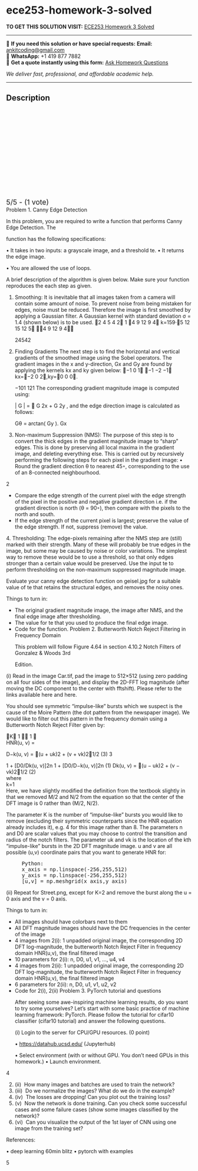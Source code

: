 # ece253-homework-3-solved
**TO GET THIS SOLUTION VISIT:** [ECE253 Homework 3 Solved](https://www.ankitcodinghub.com/product/ece253-homework-3-solved-2/)


---

📩 **If you need this solution or have special requests:** **Email:** ankitcoding@gmail.com  
📱 **WhatsApp:** +1 419 877 7882  
📄 **Get a quote instantly using this form:** [Ask Homework Questions](https://www.ankitcodinghub.com/services/ask-homework-questions/)

*We deliver fast, professional, and affordable academic help.*

---

<h2>Description</h2>



<div class="kk-star-ratings kksr-auto kksr-align-center kksr-valign-top" data-payload="{&quot;align&quot;:&quot;center&quot;,&quot;id&quot;:&quot;92179&quot;,&quot;slug&quot;:&quot;default&quot;,&quot;valign&quot;:&quot;top&quot;,&quot;ignore&quot;:&quot;&quot;,&quot;reference&quot;:&quot;auto&quot;,&quot;class&quot;:&quot;&quot;,&quot;count&quot;:&quot;1&quot;,&quot;legendonly&quot;:&quot;&quot;,&quot;readonly&quot;:&quot;&quot;,&quot;score&quot;:&quot;5&quot;,&quot;starsonly&quot;:&quot;&quot;,&quot;best&quot;:&quot;5&quot;,&quot;gap&quot;:&quot;4&quot;,&quot;greet&quot;:&quot;Rate this product&quot;,&quot;legend&quot;:&quot;5\/5 - (1 vote)&quot;,&quot;size&quot;:&quot;24&quot;,&quot;title&quot;:&quot;ECE253 Homework 3 Solved&quot;,&quot;width&quot;:&quot;138&quot;,&quot;_legend&quot;:&quot;{score}\/{best} - ({count} {votes})&quot;,&quot;font_factor&quot;:&quot;1.25&quot;}">

<div class="kksr-stars">

<div class="kksr-stars-inactive">
            <div class="kksr-star" data-star="1" style="padding-right: 4px">


<div class="kksr-icon" style="width: 24px; height: 24px;"></div>
        </div>
            <div class="kksr-star" data-star="2" style="padding-right: 4px">


<div class="kksr-icon" style="width: 24px; height: 24px;"></div>
        </div>
            <div class="kksr-star" data-star="3" style="padding-right: 4px">


<div class="kksr-icon" style="width: 24px; height: 24px;"></div>
        </div>
            <div class="kksr-star" data-star="4" style="padding-right: 4px">


<div class="kksr-icon" style="width: 24px; height: 24px;"></div>
        </div>
            <div class="kksr-star" data-star="5" style="padding-right: 4px">


<div class="kksr-icon" style="width: 24px; height: 24px;"></div>
        </div>
    </div>

<div class="kksr-stars-active" style="width: 138px;">
            <div class="kksr-star" style="padding-right: 4px">


<div class="kksr-icon" style="width: 24px; height: 24px;"></div>
        </div>
            <div class="kksr-star" style="padding-right: 4px">


<div class="kksr-icon" style="width: 24px; height: 24px;"></div>
        </div>
            <div class="kksr-star" style="padding-right: 4px">


<div class="kksr-icon" style="width: 24px; height: 24px;"></div>
        </div>
            <div class="kksr-star" style="padding-right: 4px">


<div class="kksr-icon" style="width: 24px; height: 24px;"></div>
        </div>
            <div class="kksr-star" style="padding-right: 4px">


<div class="kksr-icon" style="width: 24px; height: 24px;"></div>
        </div>
    </div>
</div>


<div class="kksr-legend" style="font-size: 19.2px;">
            5/5 - (1 vote)    </div>
    </div>
<div class="page" title="Page 2">
<div class="layoutArea">
<div class="column">
Problem 1. Canny Edge Detection

In this problem, you are required to write a function that performs Canny Edge Detection. The

function has the following specifications:

• It takes in two inputs: a grayscale image, and a threshold te. • It returns the edge image.

• You are allowed the use of loops.

A brief description of the algorithm is given below. Make sure your function reproduces the each step as given.

<ol>
<li>Smoothing: It is inevitable that all images taken from a camera will contain some amount of noise. To prevent noise from being mistaken for edges, noise must be reduced. Therefore the image is first smoothed by applying a Gaussian filter. A Gaussian kernel with standard deviation σ = 1.4 (shown below) is to be used.
2 4 5 4 2 1 4 9 12 9 4 k=159·5 12 15 12 5 4 9 12 9 4

24542
</li>
<li>Finding Gradients The next step is to find the horizontal and vertical gradients of the smoothed image using the Sobel operators. The gradient images in the x and y-direction, Gx and Gy are found by applying the kernels kx and ky given below:
−1 0 1 −1 −2 −1 kx=−2 0 2,ky=0 0 0.

−101 121 The corresponding gradient magnitude image is computed using:

| G | = 􏰕 G 2x + G 2y , and the edge direction image is calculated as follows:

Gθ = arctan( Gy ). Gx
</li>
<li>Non-maximum Suppression (NMS): The purpose of this step is to convert the thick edges in the gradient magnitude image to “sharp” edges. This is done by preserving all local maxima in the gradient image, and deleting everything else. This is carried out by recursively performing the following steps for each pixel in the gradient image:
• Round the gradient direction θ to nearest 45◦, corresponding to the use of an 8-connected neighbourhood.
</li>
</ol>
</div>
</div>
<div class="layoutArea">
<div class="column">
2

</div>
</div>
</div>
<div class="page" title="Page 3">
<div class="layoutArea">
<div class="column">
<ul>
<li>Compare the edge strength of the current pixel with the edge strength of the pixel in the positive and negative gradient direction i.e. if the gradient direction is north (θ = 90◦), then compare with the pixels to the north and south.</li>
<li>If the edge strength of the current pixel is largest; preserve the value of the edge strength. If not, suppress (remove) the value.</li>
</ul>
4. Thresholding: The edge-pixels remaining after the NMS step are (still) marked with their strength. Many of these will probably be true edges in the image, but some may be caused by noise or color variations. The simplest way to remove these would be to use a threshold, so that only edges stronger than a certain value would be preserved. Use the input te to perform thresholding on the non-maximum suppressed magnitude image.

Evaluate your canny edge detection function on geisel.jpg for a suitable value of te that retains the structural edges, and removes the noisy ones.

Things to turn in:

<ul>
<li>The original gradient magnitude image, the image after NMS, and the final edge image after thresholding.</li>
<li>The value for te that you used to produce the final edge image.</li>
<li>Code for the function.
Problem 2. Butterworth Notch Reject Filtering in Frequency Domain

This problem will follow Figure 4.64 in section 4.10.2 Notch Filters of Gonzalez &amp; Woods 3rd

Edition.
</li>
</ul>
(i) Read in the image Car.tif, pad the image to 512×512 (using zero padding on all four sides of the image), and display the 2D-FFT log magnitude (after moving the DC component to the center with fftshift). Please refer to the links available here and here.

You should see symmetric “impulse-like” bursts which we suspect is the cause of the Moire Pattern (the dot pattern from the newspaper image). We would like to filter out this pattern in the frequency domain using a Butterworth Notch Reject Filter given by:

</div>
</div>
<div class="layoutArea">
<div class="column">
􏰔K􏰒 1 􏰓􏰒 1 􏰓

</div>
</div>
<div class="layoutArea">
<div class="column">
HNR(u, v) =

D−k(u, v) = 􏰐(u + uk)2 + (v + vk)2􏰑1/2 (3) 3

</div>
</div>
<div class="layoutArea">
<div class="column">
1 + [D0/Dk(u, v)]2n 1 + [D0/D−k(u, v)]2n (1) Dk(u, v) = 􏰐(u − uk)2 + (v − vk)2􏰑1/2 (2)

</div>
</div>
<div class="layoutArea">
<div class="column">
where

</div>
</div>
<div class="layoutArea">
<div class="column">
k=1

</div>
</div>
</div>
<div class="page" title="Page 4">
<div class="layoutArea">
<div class="column">
Here, we have slightly modified the definition from the textbook slightly in that we removed M/2 and N/2 from the equation so that the center of the DFT image is 0 rather than (M/2, N/2).

The parameter K is the number of “impulse-like” bursts you would like to remove (excluding their symmetric counterparts since the HNR equation already includes it), e.g. 4 for this image rather than 8. The parameters n and D0 are scalar values that you may choose to control the transition and radius of the notch filters. The parameter uk and vk is the location of the kth “impulse-like” bursts in the 2D DFT magnitude image. u and v are all possible (u,v) coordinate pairs that you want to generate HNR for:

<pre>     Python:
     x_axis = np.linspace(-256,255,512)
     y_axis = np.linspace(-256,255,512)
     [u,v] = np.meshgrid(x_axis,y_axis)
</pre>
(ii) Repeat for Street.png, except for K=2 and remove the burst along the u = 0 axis and the v = 0 axis.

Things to turn in:

<ul>
<li>All images should have colorbars next to them</li>
<li>All DFT magnitude images should have the DC frequencies in the center of the image</li>
<li>4 images from 2(i): 1 unpadded original image, the corresponding 2D DFT log-magnitude, the butterworth Notch Reject Filter in frequency domain HNR(u,v), the final filtered image</li>
<li>10 parameters for 2(i): n, D0, u1, v1, …, u4, v4</li>
<li>4 images from 2(ii): 1 unpadded original image, the corresponding 2D DFT log-magnitude,
the butterworth Notch Reject Filter in frequency domain HNR(u,v), the final filtered image
</li>
<li>6 parameters for 2(ii): n, D0, u1, v1, u2, v2</li>
<li>Code for 2(i), 2(ii)
Problem 3. PyTorch tutorial and questions

After seeing some awe-inspiring machine learning results, do you want to try some yourselves? Let’s start with some basic practice of machine learning framework: PyTorch. Please follow the tutorial for cifar10 classifier (cifar10 tutorial) and answer the following questions.

(i) Login to the server for CPU/GPU resources. (0 point)

• https://datahub.ucsd.edu/ (Jupyterhub)

• Select environment (with or without GPU. You don’t need GPUs in this homework.) • Launch environment.
</li>
</ul>
</div>
</div>
<div class="layoutArea">
<div class="column">
4

</div>
</div>
</div>
<div class="page" title="Page 5">
<div class="layoutArea">
<div class="column">
<ol start="2">
<li>(ii) &nbsp;How many images and batches are used to train the network?</li>
<li>(iii) &nbsp;Do we normalize the images? What do we do in the example?</li>
<li>(iv) &nbsp;The losses are dropping! Can you plot out the training loss?</li>
<li>(v) &nbsp;Now the network is done training. Can you check some successful cases and some failure cases (show some images classified by the network)?</li>
<li>(vi) &nbsp;Can you visualize the output of the 1st layer of CNN using one image from the training set?</li>
</ol>
References:

• deep learning 60min blitz • pytorch with examples

</div>
</div>
<div class="layoutArea">
<div class="column">
5

</div>
</div>
</div>
